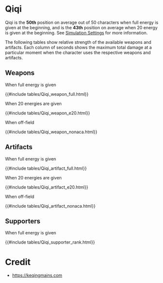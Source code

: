 # Qiqi

Qiqi is the **50th** position on average out of 50
characters when full energy is given at the beginning, and is the
**43th** position on average when 20 energy is given at the
beginning. See [Simulation Settings](./simulation_settings.md) for more
information.

The following tables show relative strength of the available weapons and
artifacts. Each column of seconds shows the maximum total damage at a
particular moment when the character uses the respective weapons and
artifacts.

## Weapons

When full energy is given

{{#include tables/Qiqi_weapon_full.html}}

When 20 energies are given

{{#include tables/Qiqi_weapon_e20.html}}

When off-field

{{#include tables/Qiqi_weapon_nonaca.html}}

## Artifacts

When full energy is given

{{#include tables/Qiqi_artifact_full.html}}

When 20 energies are given

{{#include tables/Qiqi_artifact_e20.html}}

When off-field

{{#include tables/Qiqi_artifact_nonaca.html}}

## Supporters

When full energy is given

{{#include tables/Qiqi_supporter_rank.html}}

# Credit

- <https://keqingmains.com>
